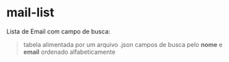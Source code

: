 # mail-list

Lista de Email com campo de busca:
> tabela alimentada por um arquivo .json
> campos de busca pelo __nome__ e __email__
> ordenado alfabeticamente

